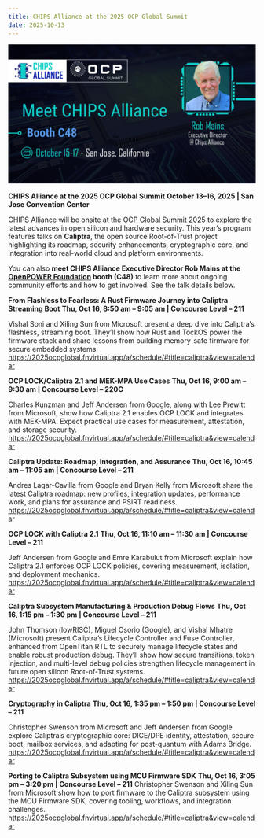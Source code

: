 ```yaml
---
title: CHIPS Alliance at the 2025 OCP Global Summit
date: 2025-10-13
---
```


![OCP Booth Card](ocp-c48.png)

**CHIPS Alliance at the 2025 OCP Global Summit**
**October 13–16, 2025 | San Jose Convention Center**

CHIPS Alliance will be onsite at the [OCP Global Summit 2025](https://www.opencompute.org/summit/global-summit) to explore the latest advances in open silicon and hardware security. This year’s program features talks on **Caliptra**, the open source Root-of-Trust project highlighting its roadmap, security enhancements, cryptographic core, and integration into real-world cloud and platform environments.

You can also **meet CHIPS Alliance Executive Director Rob Mains at the [OpenPOWER Foundation](https://openpowerfoundation.org/events/ocpnasummit2025/) booth (C48)** to learn more about ongoing community efforts and how to get involved. See the talk details below.


**From Flashless to Fearless: A Rust Firmware Journey into Caliptra Streaming Boot**
**Thu, Oct 16, 8:50 am – 9:05 am | Concourse Level – 211**

Vishal Soni and Xiling Sun from Microsoft present a deep dive into Caliptra’s flashless, streaming boot. They’ll show how Rust and TockOS power the firmware stack and share lessons from building memory-safe firmware for secure embedded systems.
https://2025ocpglobal.fnvirtual.app/a/schedule/#title=caliptra&view=calendar


**OCP LOCK/Caliptra 2.1 and MEK-MPA Use Cases**
**Thu, Oct 16, 9:00 am – 9:30 am | Concourse Level – 220C**

Charles Kunzman and Jeff Andersen from Google, along with Lee Prewitt from Microsoft, show how Caliptra 2.1 enables OCP LOCK and integrates with MEK-MPA. Expect practical use cases for measurement, attestation, and storage security.
https://2025ocpglobal.fnvirtual.app/a/schedule/#title=caliptra&view=calendar


**Caliptra Update: Roadmap, Integration, and Assurance**
**Thu, Oct 16, 10:45 am – 11:05 am | Concourse Level – 211**

Andres Lagar-Cavilla from Google and Bryan Kelly from Microsoft share the latest Caliptra roadmap: new profiles, integration updates, performance work, and plans for assurance and PSIRT readiness.
https://2025ocpglobal.fnvirtual.app/a/schedule/#title=caliptra&view=calendar


**OCP LOCK with Caliptra 2.1**
**Thu, Oct 16, 11:10 am – 11:30 am | Concourse Level – 211**

Jeff Andersen from Google and Emre Karabulut from Microsoft explain how Caliptra 2.1 enforces OCP LOCK policies, covering measurement, isolation, and deployment mechanics.
https://2025ocpglobal.fnvirtual.app/a/schedule/#title=caliptra&view=calendar


**Caliptra Subsystem Manufacturing & Production Debug Flows**
**Thu, Oct 16, 1:15 pm – 1:30 pm | Concourse Level – 211**

John Thomson (lowRISC), Miguel Osorio (Google), and Vishal Mhatre (Microsoft) present Caliptra’s Lifecycle Controller and Fuse Controller, enhanced from OpenTitan RTL to securely manage lifecycle states and enable robust production debug. They’ll show how secure transitions, token injection, and multi-level debug policies strengthen lifecycle management in future open silicon Root-of-Trust systems.
https://2025ocpglobal.fnvirtual.app/a/schedule/#title=caliptra&view=calendar


**Cryptography in Caliptra**
**Thu, Oct 16, 1:35 pm – 1:50 pm | Concourse Level – 211**


Christopher Swenson from Microsoft and Jeff Andersen from Google explore Caliptra’s cryptographic core: DICE/DPE identity, attestation, secure boot, mailbox services, and adapting for post-quantum with Adams Bridge.
https://2025ocpglobal.fnvirtual.app/a/schedule/#title=caliptra&view=calendar


**Porting to Caliptra Subsystem using MCU Firmware SDK**
**Thu, Oct 16, 3:05 pm – 3:20 pm | Concourse Level – 211**
Christopher Swenson and Xiling Sun from Microsoft show how to port firmware to the Caliptra subsystem using the MCU Firmware SDK, covering tooling, workflows, and integration challenges.
https://2025ocpglobal.fnvirtual.app/a/schedule/#title=caliptra&view=calendar
